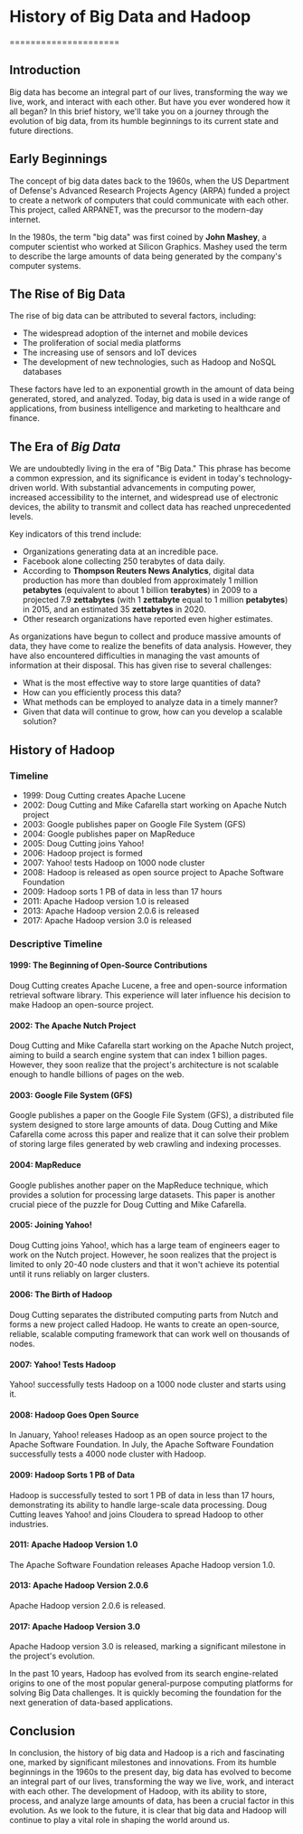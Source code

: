 # History of Big Data and Hadoop
=====================



## Introduction

Big data has become an integral part of our lives, transforming the way we live, work, and interact with each other. But have you ever wondered how it all began? In this brief history, we'll take you on a journey through the evolution of big data, from its humble beginnings to its current state and future directions.

## Early Beginnings

The concept of big data dates back to the 1960s, when the US Department of Defense's Advanced Research Projects Agency (ARPA) funded a project to create a network of computers that could communicate with each other. This project, called ARPANET, was the precursor to the modern-day internet.

In the 1980s, the term "big data" was first coined by **John Mashey**, a computer scientist who worked at Silicon Graphics. Mashey used the term to describe the large amounts of data being generated by the company's computer systems.

## The Rise of Big Data

The rise of big data can be attributed to several factors, including:

* The widespread adoption of the internet and mobile devices
* The proliferation of social media platforms
* The increasing use of sensors and IoT devices
* The development of new technologies, such as Hadoop and NoSQL databases

These factors have led to an exponential growth in the amount of data being generated, stored, and analyzed. Today, big data is used in a wide range of applications, from business intelligence and marketing to healthcare and finance.

## The Era of *Big Data*
We are undoubtedly living in the era of "Big Data." This phrase has become a common expression, and its significance is evident in today's technology-driven world. With substantial advancements in computing power, increased accessibility to the internet, and widespread use of electronic devices, the ability to transmit and collect data has reached unprecedented levels.

Key indicators of this trend include:
* Organizations generating data at an incredible pace.
* Facebook alone collecting 250 terabytes of data daily.
* According to **Thompson Reuters News Analytics**, digital data production has more than doubled from approximately 1 million **petabytes** (equivalent to about 1 billion **terabytes**) in 2009 to a projected 7.9 **zettabytes** (with 1 **zettabyte** equal to 1 million **petabytes**) in 2015, and an estimated 35 **zettabytes** in 2020.
* Other research organizations have reported even higher estimates.

As organizations have begun to collect and produce massive amounts of data, they have come to realize the benefits of data analysis. However, they have also encountered difficulties in managing the vast amounts of information at their disposal. This has given rise to several challenges:

* What is the most effective way to store large quantities of data?
* How can you efficiently process this data?
* What methods can be employed to analyze data in a timely manner?
* Given that data will continue to grow, how can you develop a scalable solution?


## History of Hadoop


### Timeline

* 1999: Doug Cutting creates Apache Lucene
* 2002: Doug Cutting and Mike Cafarella start working on Apache Nutch project
* 2003: Google publishes paper on Google File System (GFS)
* 2004: Google publishes paper on MapReduce
* 2005: Doug Cutting joins Yahoo!
* 2006: Hadoop project is formed
* 2007: Yahoo! tests Hadoop on 1000 node cluster
* 2008: Hadoop is released as open source project to Apache Software Foundation
* 2009: Hadoop sorts 1 PB of data in less than 17 hours
* 2011: Apache Hadoop version 1.0 is released
* 2013: Apache Hadoop version 2.0.6 is released
* 2017: Apache Hadoop version 3.0 is released

### Descriptive Timeline

#### 1999: The Beginning of Open-Source Contributions

Doug Cutting creates Apache Lucene, a free and open-source information retrieval software library. This experience will later influence his decision to make Hadoop an open-source project.

#### 2002: The Apache Nutch Project

Doug Cutting and Mike Cafarella start working on the Apache Nutch project, aiming to build a search engine system that can index 1 billion pages. However, they soon realize that the project's architecture is not scalable enough to handle billions of pages on the web.

#### 2003: Google File System (GFS)

Google publishes a paper on the Google File System (GFS), a distributed file system designed to store large amounts of data. Doug Cutting and Mike Cafarella come across this paper and realize that it can solve their problem of storing large files generated by web crawling and indexing processes.

#### 2004: MapReduce

Google publishes another paper on the MapReduce technique, which provides a solution for processing large datasets. This paper is another crucial piece of the puzzle for Doug Cutting and Mike Cafarella.

#### 2005: Joining Yahoo!

Doug Cutting joins Yahoo!, which has a large team of engineers eager to work on the Nutch project. However, he soon realizes that the project is limited to only 20-40 node clusters and that it won't achieve its potential until it runs reliably on larger clusters.

#### 2006: The Birth of Hadoop

Doug Cutting separates the distributed computing parts from Nutch and forms a new project called Hadoop. He wants to create an open-source, reliable, scalable computing framework that can work well on thousands of nodes.

#### 2007: Yahoo! Tests Hadoop

Yahoo! successfully tests Hadoop on a 1000 node cluster and starts using it.

#### 2008: Hadoop Goes Open Source

In January, Yahoo! releases Hadoop as an open source project to the Apache Software Foundation. In July, the Apache Software Foundation successfully tests a 4000 node cluster with Hadoop.

#### 2009: Hadoop Sorts 1 PB of Data

Hadoop is successfully tested to sort 1 PB of data in less than 17 hours, demonstrating its ability to handle large-scale data processing. Doug Cutting leaves Yahoo! and joins Cloudera to spread Hadoop to other industries.

#### 2011: Apache Hadoop Version 1.0

The Apache Software Foundation releases Apache Hadoop version 1.0.

#### 2013: Apache Hadoop Version 2.0.6

Apache Hadoop version 2.0.6 is released.

#### 2017: Apache Hadoop Version 3.0

Apache Hadoop version 3.0 is released, marking a significant milestone in the project's evolution.

In the past 10 years, Hadoop has evolved from its search engine-related origins to one of the most popular general-purpose computing platforms for solving Big Data challenges. It is quickly becoming the foundation for the next generation of data-based applications.


## Conclusion

In conclusion, the history of big data and Hadoop is a rich and fascinating one, marked by significant milestones and innovations. From its humble beginnings in the 1960s to the present day, big data has evolved to become an integral part of our lives, transforming the way we live, work, and interact with each other. The development of Hadoop, with its ability to store, process, and analyze large amounts of data, has been a crucial factor in this evolution. As we look to the future, it is clear that big data and Hadoop will continue to play a vital role in shaping the world around us.